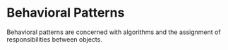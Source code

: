 # Behavioral Patterns

Behavioral patterns are concerned with algorithms and the assignment of responsibilities between objects.
